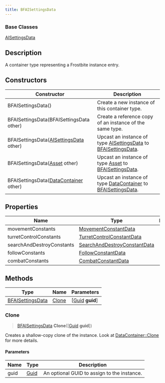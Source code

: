 ```yaml
---
title: BFAISettingsData
---
```

### Base Classes

[AISettingsData](AISettingsData)

## Description

A container type representing a Frostbite instance entry.

## Constructors

| Constructor                                                                 | Description                                                                                                             |
| --------------------------------------------------------------------------- | ----------------------------------------------------------------------------------------------------------------------- |
| BFAISettingsData()                                                          | Create a new instance of this container type.                                                                           |
| BFAISettingsData(BFAISettingsData other)                                    | Create a reference copy of an instance of the same type.                                                                |
| BFAISettingsData([AISettingsData](AISettingsData) other)                    | Upcast an instance of type [AISettingsData](AISettingsData) to [BFAISettingsData](BFAISettingsData).                    |
| BFAISettingsData([Asset](Asset) other)                                      | Upcast an instance of type [Asset](Asset) to [BFAISettingsData](BFAISettingsData).                                      |
| BFAISettingsData([DataContainer](/vext/ref/shared/class/datacontainer) other) | Upcast an instance of type [DataContainer](/vext/ref/shared/class/datacontainer) to [BFAISettingsData](BFAISettingsData). |

## Properties

| Name                      | Type                                                         | Description |
| ------------------------- | ------------------------------------------------------------ | ----------- |
| movementConstants         | [MovementConstantData](MovementConstantData)                 |             |
| turretControlConstants    | [TurretControlConstantData](TurretControlConstantData)       |             |
| searchAndDestroyConstants | [SearchAndDestroyConstantData](SearchAndDestroyConstantData) |             |
| followConstants           | [FollowConstantData](FollowConstantData)                     |             |
| combatConstants           | [CombatConstantData](CombatConstantData)                     |             |

## Methods

| Type                                 | Name            | Parameters                                     |
| ------------------------------------ | --------------- | ---------------------------------------------- |
| [BFAISettingsData](BFAISettingsData) | [Clone](#clone) | \[[Guid](/vext/ref/shared/class/guid) **guid**\] |

### Clone

> [BFAISettingsData](BFAISettingsData) **Clone**(\[[Guid](/vext/ref/shared/class/guid) **guid**\])

Creates a shallow-copy clone of the instance. Look at [DataContainer::Clone](/vext/ref/shared/class/datacontainer#clone) for more details.

#### Parameters

| Name | Type         | Description                                 |
| ---- | ------------ | ------------------------------------------- |
| guid | [Guid](Guid) | An optional GUID to assign to the instance. |
